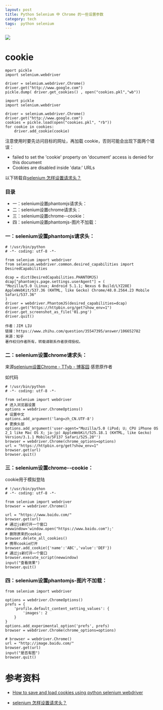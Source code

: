 ```yaml
---
layout: post
title: Python Selenium 中 Chrome 的一些设置参数
category: tech
tags:  python selenium
---
```

![](/assets/img/python.jpg)

# cookie

```
mport pickle
import selenium.webdriver 

driver = selenium.webdriver.Chrome()
driver.get("http://www.google.com")
pickle.dump( driver.get_cookies() , open("cookies.pkl","wb"))
```


```
import pickle
import selenium.webdriver 

driver = selenium.webdriver.Chrome()
driver.get("http://www.google.com")
cookies = pickle.load(open("cookies.pkl", "rb"))
for cookie in cookies:
    driver.add_cookie(cookie)
```

注意使用时要先访问目标的网址，再加载 cookie，否则可能会出现下面两个错误：

* failed to set the 'cookie' property on 'document' access is denied for this document
* Cookies are disabled inside 'data:' URLs

以下转载自[selenium 怎样设置请求头？](https://www.zhihu.com/question/35547395)

### 目录

*   一：selenium设置phantomjs请求头：
*   二：selenium设置chrome请求头：
*   三：selenium设置chrome--cookie：
*   四：selenium设置phantomjs-图片不加载：

### 一：selenium设置phantomjs请求头：

```text
# !/usr/bin/python
# -*- coding: utf-8 -*-

from selenium import webdriver
from selenium.webdriver.common.desired_capabilities import DesiredCapabilities

dcap = dict(DesiredCapabilities.PHANTOMJS)
dcap["phantomjs.page.settings.userAgent"] = (
"Mozilla/5.0 (Linux; Android 5.1.1; Nexus 6 Build/LYZ28E) AppleWebKit/537.36 (KHTML, like Gecko) Chrome/48.0.2564.23 Mobile Safari/537.36"
)
driver = webdriver.PhantomJS(desired_capabilities=dcap)
driver.get("https://httpbin.org/get?show_env=1")
driver.get_screenshot_as_file('01.png')
driver.quit()

作者：JIM LIU
链接：https://www.zhihu.com/question/35547395/answer/106652782
来源：知乎
著作权归作者所有，转载请联系作者获得授权。

```

### 二：selenium设置chrome请求头：

来源[selenium设置Chrome - TTyb - 博客园](https://link.zhihu.com/?target=http%3A//www.cnblogs.com/TTyb/p/6128323.html) 感恩原作者

如代码

```text
# !/usr/bin/python
# -*- coding: utf-8 -*-

from selenium import webdriver
# 进入浏览器设置
options = webdriver.ChromeOptions()
# 设置中文
options.add_argument('lang=zh_CN.UTF-8')
# 更换头部
options.add_argument('user-agent="Mozilla/5.0 (iPod; U; CPU iPhone OS 2_1 like Mac OS X; ja-jp) AppleWebKit/525.18.1 (KHTML, like Gecko) Version/3.1.1 Mobile/5F137 Safari/525.20"')
browser = webdriver.Chrome(chrome_options=options)
url = "https://httpbin.org/get?show_env=1"
browser.get(url)
browser.quit()

```

### 三：selenium设置chrome--cookie：

cookie用于模拟登陆

```text
# !/usr/bin/python
# -*- coding: utf-8 -*-

from selenium import webdriver
browser = webdriver.Chrome()

url = "https://www.baidu.com/"
browser.get(url)
# 通过js新打开一个窗口
newwindow='window.open("https://www.baidu.com");'
# 删除原来的cookie
browser.delete_all_cookies()
# 携带cookie打开
browser.add_cookie({'name':'ABC','value':'DEF'})
# 通过js新打开一个窗口
browser.execute_script(newwindow)
input("查看效果")
browser.quit()

```

### 四：selenium设置phantomjs-图片不加载：

```text
from selenium import webdriver

options = webdriver.ChromeOptions()
prefs = {
    'profile.default_content_setting_values': {
        'images': 2
    }
}
options.add_experimental_option('prefs', prefs)
browser = webdriver.Chrome(chrome_options=options)

# browser = webdriver.Chrome()
url = "http://image.baidu.com/"
browser.get(url)
input("是否有图")
browser.quit()

```


# 参考资料

* [How to save and load cookies using python selenium webdriver](https://stackoverflow.com/questions/15058462/how-to-save-and-load-cookies-using-python-selenium-webdriver)

* [selenium 怎样设置请求头？](https://www.zhihu.com/question/35547395)

